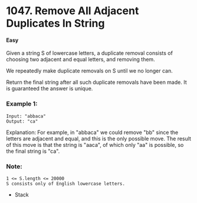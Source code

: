 # 1047. Remove All Adjacent Duplicates In String
#### Easy

Given a string S of lowercase letters, a duplicate removal consists of choosing two adjacent and equal letters, and removing them.

We repeatedly make duplicate removals on S until we no longer can.

Return the final string after all such duplicate removals have been made.  It is guaranteed the answer is unique.

### Example 1:
```
Input: "abbaca"
Output: "ca"
```
Explanation: 
For example, in "abbaca" we could remove "bb" since the letters are adjacent and equal, and this is the only possible move.  The result of this move is that the string is "aaca", of which only "aa" is possible, so the final string is "ca".
 

### Note:

```
1 <= S.length <= 20000
S consists only of English lowercase letters.
```
* Stack